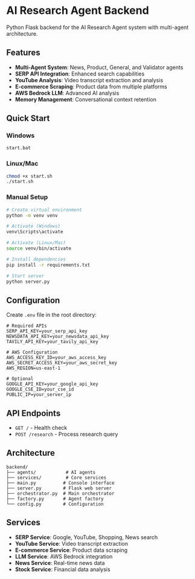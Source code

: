 # AI Research Agent Backend

Python Flask backend for the AI Research Agent system with multi-agent architecture.

## Features

- **Multi-Agent System**: News, Product, General, and Validator agents
- **SERP API Integration**: Enhanced search capabilities
- **YouTube Analysis**: Video transcript extraction and analysis
- **E-commerce Scraping**: Product data from multiple platforms
- **AWS Bedrock LLM**: Advanced AI analysis
- **Memory Management**: Conversational context retention

## Quick Start

### Windows
```bash
start.bat
```

### Linux/Mac
```bash
chmod +x start.sh
./start.sh
```

### Manual Setup
```bash
# Create virtual environment
python -m venv venv

# Activate (Windows)
venv\Scripts\activate

# Activate (Linux/Mac)
source venv/bin/activate

# Install dependencies
pip install -r requirements.txt

# Start server
python server.py
```

## Configuration

Create `.env` file in the root directory:

```env
# Required APIs
SERP_API_KEY=your_serp_api_key
NEWSDATA_API_KEY=your_newsdata_api_key
TAVILY_API_KEY=your_tavily_api_key

# AWS Configuration
AWS_ACCESS_KEY_ID=your_aws_access_key
AWS_SECRET_ACCESS_KEY=your_aws_secret_key
AWS_REGION=us-east-1

# Optional
GOOGLE_API_KEY=your_google_api_key
GOOGLE_CSE_ID=your_cse_id
PUBLIC_IP=your_server_ip
```

## API Endpoints

- `GET /` - Health check
- `POST /research` - Process research query

## Architecture

```
backend/
├── agents/           # AI agents
├── services/         # Core services
├── main.py          # Console interface
├── server.py        # Flask web server
├── orchestrator.py  # Main orchestrator
├── factory.py       # Agent factory
└── config.py        # Configuration
```

## Services

- **SERP Service**: Google, YouTube, Shopping, News search
- **YouTube Service**: Video transcript extraction
- **E-commerce Service**: Product data scraping
- **LLM Service**: AWS Bedrock integration
- **News Service**: Real-time news data
- **Stock Service**: Financial data analysis